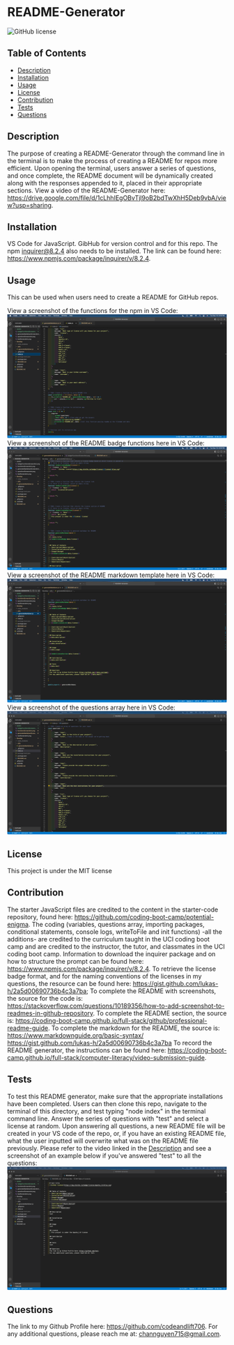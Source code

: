   # README-Generator
  ![GitHub license](https://img.shields.io/badge/license-MIT-blue.svg)

  ## Table of Contents
  - [Description](#description)
  - [Installation](#installation)
  - [Usage](#usage)
  - [License](#license)
  - [Contribution](#contribution)
  - [Tests](#tests)
  - [Questions](#questions)

  ## Description
  The purpose of creating a README-Generator through the command line in the terminal is to make the process of creating a README for repos more efficient. Upon opening the terminal, users answer a series of questions, and once complete, the README document will be dynamically created along with the responses appended to it, placed in their appropriate sections.
  View a video of the README-Generator here: https://drive.google.com/file/d/1cLhhIEgOBvTjl9oB2bdTwXhH5Deb9vbA/view?usp=sharing.

  ## Installation
  VS Code for JavaScript. GibHub for version control and for this repo. The npm inquirer@8.2.4 also needs to be installed. The link can be found here: https://www.npmjs.com/package/inquirer/v/8.2.4.

  ## Usage
  This can be used when users need to create a README for GitHub repos.

  View a screenshot of the functions for the npm in VS Code:
  ![Screenshot of npm functions](assets/functionsScreenshot.png)
  View a screenshot of the README badge functions here in VS Code:
  ![Screenshot of badge functions](assets/badgeFunctionsScreenshot.png)
  View a screenshot of the README markdown template here in VS Code:
  ![Screenshot of README markdown](assets/generateMarkdownScreenshot.png)
  View a screenshot of the questions array here in VS Code:
  ![Screenshot of README questions array](assets/questionsScreenshot.png)

  ## License
  This project is under the MIT license
  
  ## Contribution
  The starter JavaScript files are credited to the content in the starter-code repository, found here: https://github.com/coding-boot-camp/potential-enigma.
  The coding (variables, questions array, importing packages, conditional statements, console logs, writeToFile and init functions) -all the additions- are credited to the curriculum taught in the UCI coding boot camp and are credited to the instructor, the tutor, and classmates in the UCI coding boot camp.
  Information to download the inquirer package and on how to structure the prompt can be found here: https://www.npmjs.com/package/inquirer/v/8.2.4.
  To retrieve the license badge format, and for the naming conventions of the licenses in my questions, the resource can be found here: https://gist.github.com/lukas-h/2a5d00690736b4c3a7ba;
  To complete the README with screenshots, the source for the code is: https://stackoverflow.com/questions/10189356/how-to-add-screenshot-to-readmes-in-github-repository. 
  To complete the README section, the source is: https://coding-boot-camp.github.io/full-stack/github/professional-readme-guide.
  To complete the markdown for the README, the source is: https://www.markdownguide.org/basic-syntax/
  https://gist.github.com/lukas-h/2a5d00690736b4c3a7ba
  To record the README generator, the instructions can be found here: https://coding-boot-camp.github.io/full-stack/computer-literacy/video-submission-guide.

  ## Tests
  To test this README generator, make sure that the appropriate installations have been completed. Users can then clone this repo, navigate to the terminal of this directory, and test typing "node index" in the terminal command line. Answer the series of questions with "test" and select a license at random. Upon answering all questions, a new README file will be created in your VS code of the repo, or, if you have an existing README file, what the user inputted will overwrite what was on the README file previously. Please refer to the video linked in the [Description](#description) and see a screenshot of an example below if you've answered "test" to all the questions:
  ![Screenshot of test](assets/testScreenshot.png)


  ## Questions
  The link to my Github Profile here: https://github.com/codeandlift706.
  For any additional questions, please reach me at: channguyen715@gmail.com.
